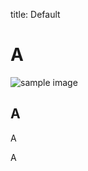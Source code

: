 title: Default


<div class="jumbotron">
    <div class="row">
        <div class="col">
            <h1>A</h1>
        </div>
    </div>
    <div class="row">
        <div class="col">
            <img src="images/sample_image.png" alt="sample image" class="img-fluid img-thumbnail"  >
        </div>
        <div class="col-8">
            <h2>A</h2>
            <p>A </p>
        </div>
    </div>
</div>

<div class="row main">
    <p>A</p>
</div> 